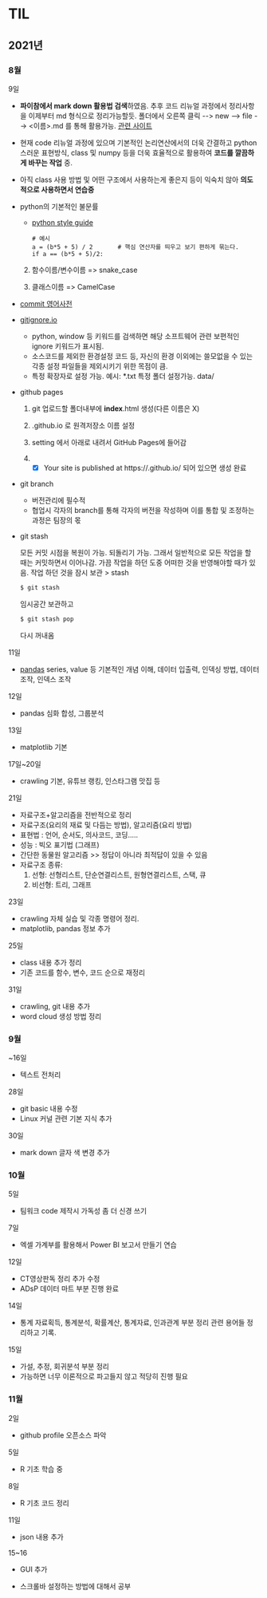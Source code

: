 # TIL

## 2021년

### 8월

9일

- **파이참에서 mark down 활용법 검색**하였음. 추후 코드 리뉴얼 과정에서 정리사항을 이제부터 md 형식으로 정리가능할듯. 
  폴더에서 오른쪽 클릭 --> new --> file --> <이름>.md 를 통해 활용가능.
  [관련 사이트](https://www.jetbrains.com/help/pycharm/markdown.html)
- 현재 code 리뉴얼 과정에 있으며 기본적인 논리연산에서의 더욱 간결하고 python 스러운 표현방식, class 및 numpy 등을 더욱 효율적으로 활용하여 **코드를 깔끔하게 바꾸는 작업** 중.  
- 아직 class 사용 방법 및 어떤 구조에서 사용하는게 좋은지 등이 익숙치 않아 **의도적으로 사용하면서 연습중**

- python의 기본적인 불문률

  - [python style guide](https://www.python.org/dev/peps/pep-0008/)

    ```
    # 예시
    a = (b*5 + 5) / 2   	# 핵심 연산자를 띄우고 보기 편하게 묶는다.
    if a == (b*5 + 5)/2:
    ```

  2. 함수이름/변수이름 => snake_case

  3. 클래스이름 => CamelCase

- [commit 영어사전](https://blog.ull.im/engineering/2019/03/10/logs-on-git.html)

- [gitignore.io](https://www.toptal.com/developers/gitignore)

  - python, window 등 키워드를 검색하면 해당 소프트웨어 관련 보편적인 ignore 키워드가 표시됨.
  - 소스코드를 제외한 환경설정 코드 등, 자신의 환경 이외에는 쓸모없을 수 있는 각종 설정 파일들을 제외시키기 위한 목점이 큼.
  - 특정 확장자로 설정 가능. 예시: *.txt
    특정 폴더 설정가능. data/

- github pages

  1. git 업로드할 폴더내부에 **index**.html 생성(다른 이름은 X)

  2. <username>.github.io 로 원격저장소 이름 설정

  3. setting 에서 아래로 내려서 GitHub Pages에 들어감
  4. - [x] Your site is published at https://<username>.github.io/ 되어 있으면 생성 완료

- git branch
  - 버전관리에 필수적
  - 협업시 각자의 branch를 통해 각자의 버전을 작성하며
    이를 통합 및 조정하는 과정은 팀장의 몫
    
  
- git stash

  모든 커밋 시점을 복원이 가능. 되돌리기 가능.
  그래서 일반적으로 모든 작업을 할 때는 커밋하면서 이어나감.
  가끔 작업을 하던 도중 어떠한 것을 반영해야할 때가 있음.
  작업 하던 것을 잠시 보관 > stash

  ```bash
  $ git stash
  ```

  임시공간 보관하고

  ```bash
  $ git stash pop
  ```

  다시 꺼내옴

11일

- [pandas](pandas_basic.md)
  series, value 등 기본적인 개념 이해, 데이터 입출력, 인덱싱 방법, 데이터 조작, 인덱스 조작

12일

- pandas 심화
  합성, 그룹분석

13일

- matplotlib 기본

17일~20일

- crawling 기본, 유튜브 랭킹, 인스타그램 맛집 등

21일

- 자료구조+알고리즘을 전반적으로 정리
- 자료구조(요리의 재료 및 다듬는 방법), 알고리즘(요리 방법)
- 표현법 : 언어, 순서도, 의사코드, 코딩.....
- 성능 : 빅오 표기법 (그래프)
- 간단한 동물원 알고리즘 >> 정답이 아니라 최적답이 있을 수 있음
- 자료구조 종류:
  1. 선형: 선형리스트, 단순연결리스트, 원형연결리스트, 스택, 큐
  2. 비선형: 트리, 그래프

23일 

- crawling 자체 실습 및 각종 명령어 정리.
- matplotlib, pandas 정보 추가

25일

- class 내용 추가 정리
- 기존 코드를 함수, 변수, 코드 순으로 재정리

31일

- crawling, git 내용 추가
- word cloud 생성 방법 정리

### 9월

~16일

- 텍스트 전처리

28일

- git basic 내용 수정
- Linux 커널 관련 기본 지식 추가

30일

- mark down 글자 색 변경 추가

### 10월

5일

- 팀워크 code 제작시 가독성 좀 더 신경 쓰기

7일

- 엑셀 가계부를 활용해서 Power BI 보고서 만들기 연습

12일

- CT영상판독 정리 추가 수정
- ADsP 데이터 마트 부분 진행 완료

14일

- 통계 자료획득, 통계분석, 확률계산, 통계자료, 인과관계 부분 정리
  관련 용어들 정리하고 기록.

15일

- 가설, 추정, 회귀분석 부분 정리
- 가능하면 너무 이론적으로 파고들지 않고 적당히 진행 필요

### 11월

2일

- github profile 오픈소스 파악

5일 

- R 기초 학습 중

8일

- R 기초 코드 정리

11일

- json 내용 추가

15~16

- GUI 추가

- 스크롤바 설정하는 방법에 대해서 공부
